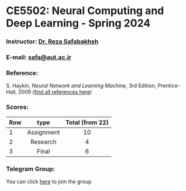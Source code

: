 # CE5502: Neural Computing and Deep Learning - Spring 2024

### Instructor: [Dr. Reza Safabakhsh](https://scholar.google.com/citations?user=zFsdqo8AAAAJ&hl=en)
### E-mail: [safa@aut.ac.ir](mailto:safa@aut.ac.ir)

### Reference:
 S. Haykin, *Neural Network and Learning Machine,* 3rd Edition, Prentice-Hall, 2009 ([find all references here](https://github.com/M-Sc-AUT/M.Sc-Computer-Architecture/tree/main/Deep%20Learning/Reference))


 ### Scores:
| Row | type | Total (from 22) |
| --- | :-:  | :-: |
| 1 | Assignment | 10 |
| 2 | Research | 4 |
| 3 | Final | 6 |

### Telegram Group:
You can click  [here](https://t.me/+3NGHZ4OkLoI5YjEx) to join the group
